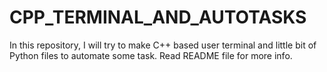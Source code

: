 # CPP_TERMINAL_AND_AUTOTASKS
In this repository, I will try to make C++ based user terminal and little bit of Python files to automate some task. Read README file for more info.

